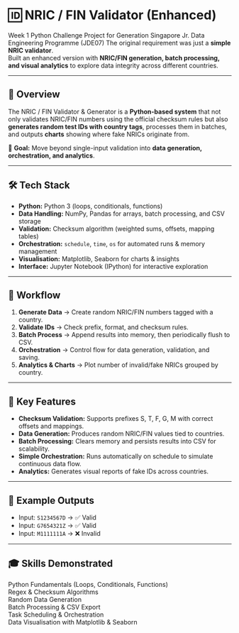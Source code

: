# 🆔 NRIC / FIN Validator (Enhanced)

Week 1 Python Challenge Project for Generation Singapore Jr. Data Engineering Programme (JDE07)
The original requirement was just a **simple NRIC validator**.  
Built an enhanced version with **NRIC/FIN generation, batch processing, and visual analytics** to explore data integrity across different countries.

---

## 📌 Overview
The NRIC / FIN Validator & Generator is a **Python-based system** that not only validates NRIC/FIN numbers using the official checksum rules but also **generates random test IDs with country tags**, processes them in batches, and outputs **charts** showing where fake NRICs originate from.

🎯 **Goal:** Move beyond single-input validation into **data generation, orchestration, and analytics**.

---

## 🛠 Tech Stack
- **Python:** Python 3 (loops, conditionals, functions)  
- **Data Handling:** NumPy, Pandas for arrays, batch processing, and CSV storage  
- **Validation:** Checksum algorithm (weighted sums, offsets, mapping tables)  
- **Orchestration:** `schedule`, `time`, `os` for automated runs & memory management  
- **Visualisation:** Matplotlib, Seaborn for charts & insights  
- **Interface:** Jupyter Notebook (IPython) for interactive exploration  

---

## 🔄 Workflow
1. **Generate Data** → Create random NRIC/FIN numbers tagged with a country.  
2. **Validate IDs** → Check prefix, format, and checksum rules.  
3. **Batch Process** → Append results into memory, then periodically flush to CSV.  
4. **Orchestration** → Control flow for data generation, validation, and saving.  
5. **Analytics & Charts** → Plot number of invalid/fake NRICs grouped by country.  

---

## 🌟 Key Features
- **Checksum Validation:** Supports prefixes S, T, F, G, M with correct offsets and mappings.  
- **Data Generation:** Produces random NRIC/FIN values tied to countries.  
- **Batch Processing:** Clears memory and persists results into CSV for scalability.  
- **Simple Orchestration:** Runs automatically on schedule to simulate continuous data flow.  
- **Analytics:** Generates visual reports of fake IDs across countries.  

---

## 🧾 Example Outputs
- Input: `S1234567D` → ✅ Valid  
- Input: `G7654321Z` → ✅ Valid  
- Input: `M1111111A` → ❌ Invalid  

---

## 🎓 Skills Demonstrated
Python Fundamentals (Loops, Conditionals, Functions)  
Regex & Checksum Algorithms  
Random Data Generation  
Batch Processing & CSV Export  
Task Scheduling & Orchestration  
Data Visualisation with Matplotlib & Seaborn   
